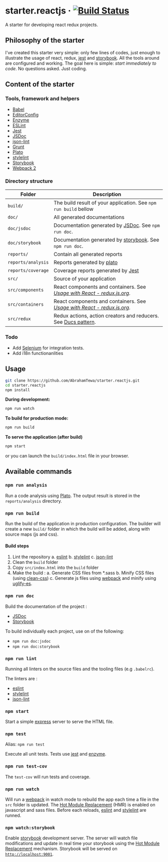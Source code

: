 # starter.reactjs &middot; [![Build Status](https://travis-ci.org/AbrahamTewa/starter.reactjs.svg?branch=master)](https://travis-ci.org/AbrahamTewa/starter.reactjs)
A starter for developing react redux projects.

## Philosophy of the starter
I've created this starter very simple: only few lines of codes, just enough to illustrate the usage of react, redux, [jest](https://facebook.github.io/jest) and [storybook](https://storybook.js.org). All the tools around are configured and working.
The goal here is simple: *start immediately to code*. No questions asked. Just coding.

## Content of the starter

### Tools, framework and helpers

- [Babel](http://babeljs.io)
- [EditorConfig](http://editorconfig.com)
- [Enzyme](http://airbnb.io/enzyme)
- [ESLint](http://eslint.org)
- [Jest](https://facebook.github.io/jest)
- [JSDoc](http://usejsdoc.org)
- [json-lint](https://github.com/zaach/jsonlint)
- [Grunt](http://gruntjs.com)
- [Plato](https://github.com/es-analysis/plato)
- [stylelint](https://stylelint.io/)
- [Storybook](https://storybook.js.org)
- [Webpack 2](https://webpack.js.org)

### Directory structure

| Folder             |         Description                  |       
|--------------------|--------------------------------------|
| `build/`           | The build result of your application. See `npm run build` bellow |
| `doc/`             | All generated documentations         |
| `doc/jsdoc`        | Documentation generated by [JSDoc](http://usejsdoc.org). See `npm run doc`. |
| `doc/storybook`    | Documentation generated by [storybook](https://storybook.js.org). See `npm run doc`. |
| `reports/`         | Contain all generated reports |
| `reports/analysis` | Reports generated by [plato](https://github.com/es-analysis/plato) |
| `reports/coverage` | Coverage reports generated by [Jest](https://facebook.github.io/jest) |
| `src/`             | Source of your application           |
| `src/components`   | React components and containers. See *[Usage with React - redux.js.org](http://redux.js.org/docs/basics/UsageWithReact.html)*. |
| `src/containers`   | React components and containers. See *[Usage with React - redux.js.org](http://redux.js.org/docs/basics/UsageWithReact.html)*. |
| `src/redux`        | Redux actions, action creators and reducers. See [Ducs pattern](https://github.com/erikras/ducks-modular-redux).


### Todo
* Add [Selenium](http://www.seleniumhq.org/) for integration tests.
* Add i18n functionanlities

## Usage

```bash 
git clone https://github.com/AbrahamTewa/starter.reactjs.git
cd starter.reactjs
npm install
```

**During development:**
```bash
npm run watch
```

**To build for production mode:**
```bash
npm run build
```

**To serve the application (after build)**
```bash
npm start
```

or you can launch the `build/index.html` file in your browser.

## Available commands

### `npm run analysis`
Run a code analysis using [Plato](https://github.com/es-analysis/plato).
The output result is stored in the `reports/analysis` directory.

### `npm run build`
Run the build of the application in production configuration.
The builder will create a new `build/` folder in which the build will be added, along with source maps (js and css).

#### Build steps

1. Lint the repository
    a. [eslint](http://eslint.org/)
    b. [stylelint](https://stylelint.io/) 
    c. [json-lint](https://github.com/zaach/jsonlint)
2. Clean the `build` folder
3. Copy `src/index.html` into the `build` folder
4. Make the build :
    a. Generate CSS files from *.sass
    b. Minify CSS files (using [clean-css](https://github.com/jakubpawlowicz/clean-css))
    c. Generate js files using [webpack](https://webpack.js.org) and minify using [uglify-es](https://github.com/mishoo/UglifyJS2).

### `npm run doc`
Build the documentation of the project :
- [JSDoc](http://usejsdoc.org)
- [Storybook](https://storybook.js.org)

To build individually each project, use on of the following:
* `npm run doc:jsdoc`
* `npm run doc:storybook` 

### `npm run lint`
Running all linters on the source files and the tooling files (e.g `.babelrc`).

The linters are :
* [eslint](http://eslint.org/)
* [stylelint](https://stylelint.io/) 
* [json-lint](https://github.com/zaach/jsonlint)

### `npm start`
Start a simple [express](http://expressjs.com/) server to serve the HTML file.

### `npm test`
Alias: `npm run test`

Execute all unit tests.
Tests use [jest](https://facebook.github.io/jest/) and [enzyme](http://airbnb.io/enzyme/).

### `npm run test-cov`
The `test-cov` will run tests and coverage.

### `npm run watch`
Will run a [webpack](https://webpack.js.org/) in watch mode to rebuild the app each time a file in the `src` folder is updated.
The [Hot Module Replacement](https://webpack.js.org/concepts/hot-module-replacement/) (HMR) is enabled on javascript and sass files. Before each reloads, [eslint](http://eslint.org/) and [stylelint](https://stylelint.io/) are runned.

### `npm watch:storybook`
Enable [storybook](https://storybook.js.org) development server. The server will watch file modifications and update in real time your
storybook using the [Hot Module Replacement](https://webpack.js.org/concepts/hot-module-replacement/) mechanism.
Storybook will be served on [`http://localhost:9001`](localhost:9001).
